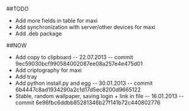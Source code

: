 ##TODO
+ Add more fields in table for maxi
+ Add synchronization with server/other devices for maxi
+ Add .deb package


##NOW
+ Add copy to clipboard -- 22.07.2013 -- commit 9ec59030bcf990584002087ee08a257e4e475d01
+ Add criptography for maxi
+ Add tray
+ Add python install.py and egg -- 30.01.2013 -- commit 6b4447c8ad1934290a2c1d17d5ec8200d9665122
+ Stable, random wallpaper, saving login + link in file -- 16.01.2013 -- commit 6e96fbc6ddbb85281346b27f141b72c440802776
